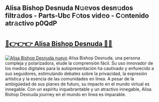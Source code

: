 ## Alisa Bishop Desnuda N𝚞𝚎vos desn𝚞dos filtr𝚊dos - Parts-Ubc F𝚘tos vid𝚎o - C𝚘ntenido atr𝚊ctivo p0QdP

# <h2><a href="http://mbc11t.tromn.icu/?c=Alisa+Bishop+Desnuda">🔗👉👉👉 Alisa Bishop Desnuda 🔗🔗</a></h2>

[![Alisa Bishop Desnuda nuevo](https://i.imgur.com/pEAQMta.gif)](http://mbc11t.tromn.icu/?c=Alisa+Bishop+Desnuda)
Alisa Bishop Desnuda, una persona compleja y polarizadora, elude la comprensión fácil. Su uso innovador de los medios digitales para la autopresentación ha cautivado y enfurecido a sus seguidores, estimulando debates sobre la privacidad, la expresión artística y la esencia de las comunidades en línea. A pesar de la ambigüedad de sus planes de futuro, su impacto en el mundo virtual es innegable. Con un espíritu inquebrantable y un atractivo innegable, Alisa Bishop Desnuda journey en el mundo en línea es imparable.
